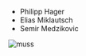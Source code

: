 * Philipp Hager
* Elias Miklautsch
* Semir Medzikovic

![muss](https://user-images.githubusercontent.com/98097684/199696649-e210f396-86f1-4f0d-91c8-d454f6bbbe35.jpg)
